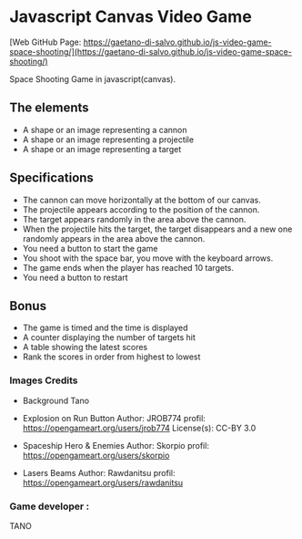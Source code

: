 # Javascript Canvas Video Game

[Web GitHub Page: https://gaetano-di-salvo.github.io/js-video-game-space-shooting/](https://gaetano-di-salvo.github.io/js-video-game-space-shooting/)

Space Shooting Game in javascript(canvas).

## The elements

- A shape or an image representing a cannon
- A shape or an image representing a projectile
- A shape or an image representing a target

## Specifications

- The cannon can move horizontally at the bottom of our canvas.
- The projectile appears according to the position of the cannon.
- The target appears randomly in the area above the cannon.
- When the projectile hits the target, the target disappears and a new one randomly appears in the area above the cannon.
- You need a button to start the game
- You shoot with the space bar, you move with the keyboard arrows.
- The game ends when the player has reached 10 targets.
- You need a button to restart

## Bonus

- The game is timed and the time is displayed
- A counter displaying the number of targets hit
- A table showing the latest scores
- Rank the scores in order from highest to lowest

### Images Credits

- Background
  Tano 

- Explosion on Run Button
  Author: JROB774
  profil: https://opengameart.org/users/jrob774
  License(s): CC-BY 3.0

- Spaceship Hero & Enemies
  Author: Skorpio
  profil: https://opengameart.org/users/skorpio

- Lasers Beams
  Author: Rawdanitsu
  profil: https://opengameart.org/users/rawdanitsu


### Game developer :
TANO
